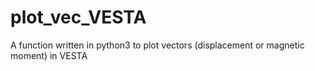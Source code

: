 # plot_vec_VESTA
A function written in python3 to plot vectors (displacement or magnetic moment) in VESTA

